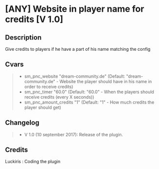 [ANY] Website in player name for credits [V 1.0]
===================

Description
-------------
Give credits to players if he have a part of his name matching the config

Cvars
-------------
> - sm_pnc_website "dream-community.de" (Default: "dream-community.de" - Website the player should have in his name in order to receive credits)
> - sm_pnc_timer "60.0" (Default: "60.0" - When the players should receive credits (every X seconds))
> - sm_pnc_amount_credits "1" (Default: "1" - How much credits the player should get)

Changelog
-------------
> - V 1.0 (10 september 2017): Release of the plugin.

Credits
-------------
Luckiris : Coding the plugin